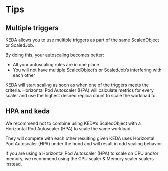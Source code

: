 # Tips

## Multiple triggers

KEDA allows you to use multiple triggers as part of the same ScaledObject or ScaledJob.

By doing this, your autoscaling becomes better:

- All your autoscaling rules are in one place
- You will not have multiple ScaledObject’s or ScaledJob’s interfering with each other

KEDA will start scaling as soon as when one of the triggers meets the criteria. Horizontal Pod Autoscaler (HPA) will calculate metrics for every scaler and use the highest desired replica count to scale the workload to.

## HPA and keda

We recommend not to combine using KEDA’s ScaledObject with a Horizontal Pod Autoscaler (HPA) to scale the same workload.

They will compete with each other resulting given KEDA uses Horizontal Pod Autoscaler (HPA) under the hood and will result in odd scaling behavior.

If you are using a Horizontal Pod Autoscaler (HPA) to scale on CPU and/or memory, we recommend using the CPU scaler & Memory scaler scalers instead.
